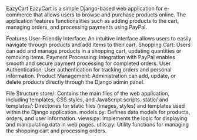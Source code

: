 EazyCart
EazyCart is a simple Django-based web application for e-commerce that allows users to browse and purchase products online. The application features functionalities such as adding products to the cart, managing orders, and processing payments using PayPal.

Features
User-Friendly Interface: An intuitive interface allows users to easily navigate through products and add items to their cart.
Shopping Cart: Users can add and manage products in a shopping cart, updating quantities or removing items.
Payment Processing: Integration with PayPal enables smooth and secure payment processing for completed orders.
User Authentication: User authentication for tracking orders and personal information.
Product Management: Administration can add, update, or delete products directly through the Django admin panel.

File Structure
store/: Contains the main files of the web application, including templates, CSS styles, and JavaScript scripts.
static/ and templates/: Directories for static files (images, styles) and templates used within the Django application.
models.py: Defines data models for products, orders, and user information.
views.py: Implements the logic for displaying and manipulating data in web pages.
utils.py: Utility functions for managing the shopping cart and processing orders.
